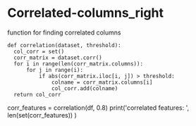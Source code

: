 # Correlated-columns_right
function for finding correlated columns

    def correlation(dataset, threshold):
      col_corr = set()
      corr_matrix = dataset.corr()
      for i in range(len(corr_matrix.columns)):
          for j in range(i):
              if abs(corr_matrix.iloc[i, j]) > threshold: 
                  colname = corr_matrix.columns[i]  
                  col_corr.add(colname)
      return col_corr

  corr_features = correlation(df, 0.8)
  print('correlated features: ', len(set(corr_features)) )
